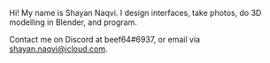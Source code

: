 Hi! My name is Shayan Naqvi. I design interfaces, take photos, do 3D modelling in Blender, and program.

Contact me on Discord at beef64#6937, or email via shayan.naqvi@icloud.com.

<!---
shayanaqvi/shayanaqvi is a ✨ special ✨ repository because its `README.md` (this file) appears on your GitHub profile.
You can click the Preview link to take a look at your changes.
--->
